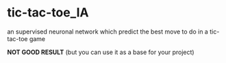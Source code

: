 # tic-tac-toe_IA
an supervised neuronal network which predict the best move to do in a tic-tac-toe game

**NOT GOOD RESULT** (but you can use it as a base for your project)
